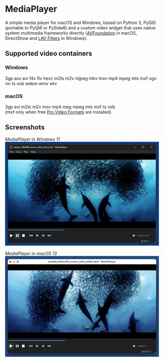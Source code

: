 # MediaPlayer
A simple media player for macOS and Windows, based on Python 3, PyQt5 (portable to PyQt6 or PySide6) and a custom video widget that uses native system multimedia frameworks directly ([AVFoundation](https://developer.apple.com/av-foundation/) in macOS, DirectShow and [LAV Filters](https://github.com/Nevcairiel/LAVFilters) in Windows).

## Supported video containers
### Windows
3gp asx avi f4v flv hevc m2ts m2v mjpeg mkv mov mp4 mpeg mts mxf ogv rm ts vob webm wmv wtv
### macOS
3gp avi m2ts m2v mov mp4 mpg mpeg mts mxf ts vob   
(mxf only when free [Pro Video Formats](https://support.apple.com/en-us/106396) are installed)  

## Screenshots

*MediaPlayer in Windows 11*  
![MediaPlayer in Windows 11](screenshots/mediaplayer_win11.jpg)

*MediaPlayer in macOS 13*  
![MediaPlayer in macOS 13](screenshots/mediaplayer_macos13.jpg)
